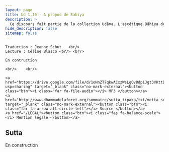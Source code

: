 ```yaml
---
layout: page
title: Ud 1.10 - A propos de Bahiya
description: >
  Ce discours fait partie de la collection Udāna. L'ascétique Bāhiya devient un arahant après avoir reçu un bref enseignement sur le fait de ne rien ajouter à l'expérience sensorielle.
hide_description: false
sitemap: false
---
```


<div class="center">

    Traduction : Jeanne Schut   <br/>
    Lecture : Céline Blasco <br/> <br/>

    En contruction

    <br/>    <br/>

    <a href="https://drive.google.com/file/d/1oHnZT7qkwACxzWsLgOv8dpiJgt3VKttD/view?usp=sharing" target="_blank" class="no-mark-external"><button class="btn"><i class="far fa-file-audio"></i> MP3 </button></a>
    <a href="http://www.dhammadelaforet.org/sommaire/sutta_tipaka/txt/metta_sutta.html" target="_blank" class="no-mark-external"><button class="btn"><i class="far fa-arrow-alt-circle-left"></i> Source </button></a>
    <a href="/LEGAL"><button class="btn"><i class="fas fa-balance-scale"></i> Mention légale </button></a>

</div>

## Sutta

En construction


